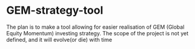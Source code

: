 # GEM-strategy-tool

The plan is to make a tool allowing for easier realisation of GEM (Global Equity Momentum) investing strategy.
The scope of the project is not yet defined, and it will evolve(or die) with time
